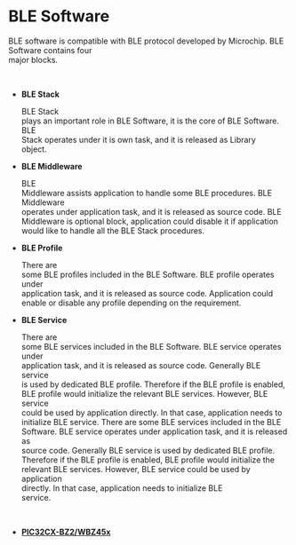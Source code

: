 # BLE Software

BLE software is compatible with BLE protocol developed by Microchip. BLE Software contains four<br /> major blocks.

<br />

-   **BLE Stack**

    BLE Stack<br /> plays an important role in BLE Software, it is the core of BLE Software. BLE<br /> Stack operates under it is own task, and it is released as Library<br /> object.

-   **BLE Middleware**

    BLE<br /> Middleware assists application to handle some BLE procedures. BLE Middleware<br /> operates under application task, and it is released as source code. BLE<br /> Middleware is optional block, application could disable it if application<br /> would like to handle all the BLE Stack procedures.

-   **BLE Profile**

    There are<br /> some BLE profiles included in the BLE Software. BLE profile operates under<br /> application task, and it is released as source code. Application could<br /> enable or disable any profile depending on the requirement.

-   **BLE Service**

    There are<br /> some BLE services included in the BLE Software. BLE service operates under<br /> application task, and it is released as source code. Generally BLE service<br /> is used by dedicated BLE profile. Therefore if the BLE profile is enabled,<br /> BLE profile would initialize the relevant BLE services. However, BLE service<br /> could be used by application directly. In that case, application needs to<br /> initialize BLE service. There are some BLE services included in the BLE<br /> Software. BLE service operates under application task, and it is released as<br /> source code. Generally BLE service is used by dedicated BLE profile.<br /> Therefore if the BLE profile is enabled, BLE profile would initialize the<br /> relevant BLE services. However, BLE service could be used by application<br /> directly. In that case, application needs to initialize BLE<br /> service.


<br />

-   **[PIC32CX-BZ2/WBZ45x](GUID-CFC8AE9F-F620-4D4D-9665-E08FFE0763EB.md)**  



